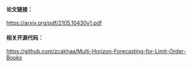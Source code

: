 #### 论文链接：

https://arxiv.org/pdf/2105.10430v1.pdf

#### 相关开源代码：

https://github.com/zcakhaa/Multi-Horizon-Forecasting-for-Limit-Order-Books


